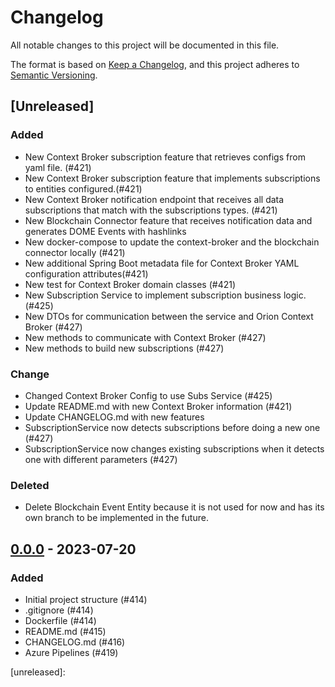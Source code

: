 # Changelog
All notable changes to this project will be documented in this file.

The format is based on [Keep a Changelog](https://keepachangelog.com/en/1.0.0/),
and this project adheres to [Semantic Versioning](https://semver.org/spec/v2.0.0.html).

## [Unreleased]

### Added
- New Context Broker subscription feature that retrieves configs from yaml file. (#421)
- New Context Broker subscription feature that implements subscriptions to entities configured.(#421)
- New Context Broker notification endpoint that receives all data subscriptions that match with the subscriptions types. (#421)
- New Blockchain Connector feature that receives notification data and generates DOME Events with hashlinks
- New docker-compose to update the context-broker and the blockchain connector locally (#421)
- New additional Spring Boot metadata file for Context Broker YAML configuration attributes(#421)
- New test for Context Broker domain classes (#421)
- New Subscription Service to implement subscription business logic. (#425)
- New DTOs for communication between the service and Orion Context Broker (#427)
- New methods to communicate with Context Broker (#427)
- New methods to build new subscriptions (#427)
### Change
- Changed Context Broker Config to use Subs Service (#425)
- Update README.md with new Context Broker information (#421)
- Update CHANGELOG.md with new features
- SubscriptionService now detects subscriptions before doing a new one (#427)
- SubscriptionService now changes existing subscriptions when it detects one with different parameters (#427)

### Deleted
- Delete Blockchain Event Entity because it is not used for now and has its own branch to be implemented in the future.

## [0.0.0] - 2023-07-20
### Added
- Initial project structure (#414)
- .gitignore (#414)
- Dockerfile (#414)
- README.md (#415)
- CHANGELOG.md (#416)
- Azure Pipelines (#419)

[unreleased]:

[0.0.0]: https://dev.azure.com/in2Dome/DOME/_git/in2-dome-blockchain_connector?version=GTv0.0.0
